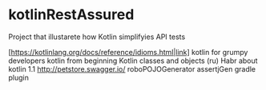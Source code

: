 # kotlinRestAssured
Project that illustarete how Kotlin simplifyies API tests

[https://kotlinlang.org/docs/reference/idioms.html|link]
kotlin for grumpy developers
kotlin from beginning
Kotlin classes and objects (ru)
Habr about kotlin 1.1
http://petstore.swagger.io/
roboPOJOGenerator
assertjGen gradle plugin

